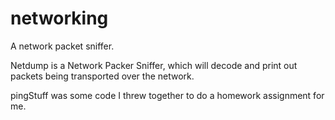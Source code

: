 # networking
A network packet sniffer.

Netdump is a Network Packer Sniffer, which will decode and print out packets being transported over the network.

pingStuff was some code I threw together to do a homework assignment for me.
